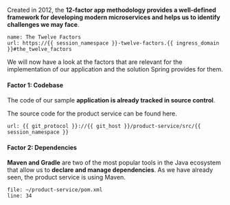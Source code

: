 Created in 2012, the **12-factor app methodology provides a well-defined framework for developing modern microservices and helps us to identify challenges we may face**.

```dashboard:create-dashboard
name: The Twelve Factors
url: https://{{ session_namespace }}-twelve-factors.{{ ingress_domain }}#the_twelve_factors
```

We will now have a look at the factors that are relevant for the implementation of our application and the solution Spring provides for them.

#### Factor 1: Codebase
The code of our sample **application is already tracked in source control**.

The source code for the product service can be found here.
```dashboard:open-url
url: {{ git_protocol }}://{{ git_host }}/product-service/src/{{ session_namespace }}
```

#### Factor 2: Dependencies
**Maven and Gradle** are two of the most popular tools in the Java ecosystem that allow us to **declare and manage dependencies**. As we have already seen, the product service is using Maven.

```editor:open-file
file: ~/product-service/pom.xml
line: 34
```


